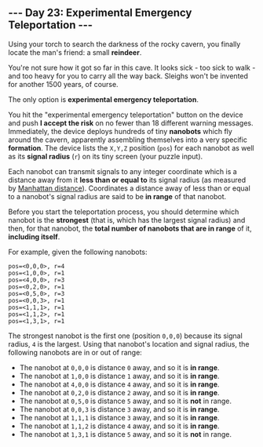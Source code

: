 <article class="day-desc"><h2>--- Day 23: Experimental Emergency Teleportation ---</h2><p>Using your torch to search the darkness of the rocky cavern, you finally locate the man's friend: a small <b>reindeer</b>.</p>
<p>You're not sure how it got so far in this cave.  It looks sick - too sick to walk - and too heavy for you to carry all the way back.  Sleighs won't be invented for another 1500 years, of course.</p>
<p>The only option is <b>experimental emergency teleportation</b>.</p>
<p>You hit the "experimental emergency teleportation" <span title="We've always had this button; we've just been too scared to press it.">button</span> on the device and push <b>I accept the risk</b> on no fewer than 18 different warning messages. Immediately, the device deploys hundreds of tiny <b>nanobots</b> which fly around the cavern, apparently assembling themselves into a very specific <b>formation</b>. The device lists the <code>X,Y,Z</code> position (<code>pos</code>) for each nanobot as well as its <b>signal radius</b> (<code>r</code>) on its tiny screen (your puzzle input).</p>
<p>Each nanobot can transmit signals to any integer coordinate which is a distance away from it <b>less than or equal to</b> its signal radius (as measured by <a href="https://en.wikipedia.org/wiki/Taxicab_geometry">Manhattan distance</a>). Coordinates a distance away of less than or equal to a nanobot's signal radius are said to be <b>in range</b> of that nanobot.</p>
<p>Before you start the teleportation process, you should determine which nanobot is the <b>strongest</b> (that is, which has the largest signal radius) and then, for that nanobot, the <b>total number of nanobots that are in range</b> of it, <b>including itself</b>.</p>
<p>For example, given the following nanobots:</p>
<pre><code>pos=&lt;0,0,0&gt;, r=4
pos=&lt;1,0,0&gt;, r=1
pos=&lt;4,0,0&gt;, r=3
pos=&lt;0,2,0&gt;, r=1
pos=&lt;0,5,0&gt;, r=3
pos=&lt;0,0,3&gt;, r=1
pos=&lt;1,1,1&gt;, r=1
pos=&lt;1,1,2&gt;, r=1
pos=&lt;1,3,1&gt;, r=1
</code></pre>
<p>The strongest nanobot is the first one (position <code>0,0,0</code>) because its signal radius, <code>4</code> is the largest. Using that nanobot's location and signal radius, the following nanobots are in or out of range:</p>
<ul>
<li>The nanobot at <code>0,0,0</code> is distance <code>0</code> away, and so it is <b>in range</b>.</li>
<li>The nanobot at <code>1,0,0</code> is distance <code>1</code> away, and so it is <b>in range</b>.</li>
<li>The nanobot at <code>4,0,0</code> is distance <code>4</code> away, and so it is <b>in range</b>.</li>
<li>The nanobot at <code>0,2,0</code> is distance <code>2</code> away, and so it is <b>in range</b>.</li>
<li>The nanobot at <code>0,5,0</code> is distance <code>5</code> away, and so it is <b>not</b> in range.</li>
<li>The nanobot at <code>0,0,3</code> is distance <code>3</code> away, and so it is <b>in range</b>.</li>
<li>The nanobot at <code>1,1,1</code> is distance <code>3</code> away, and so it is <b>in range</b>.</li>
<li>The nanobot at <code>1,1,2</code> is distance <code>4</code> away, and so it is <b>in range</b>.</li>
<li>The nanobot at <code>1,3,1</code> is distance <code>5</code> away, and so it is <b>not</b> in range.</li>
</ul>


</article>

<form method="post" action="23/answer"><input type="hidden" name="level" value="1"></form>